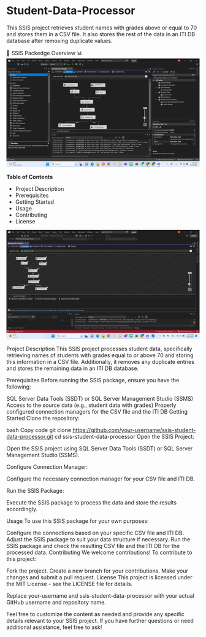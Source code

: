 # Student-Data-Processor
This SSIS project retrieves student names with grades above or equal to 70 and stores them in a CSV file. It also stores the rest of the data in an ITI DB database after removing duplicate values.



🏥 SSIS Packedge Overview 📊
![SSIS PACKEDGE Overview](https://github.com/Abdullah28-gheyad/Student-Data-Processor/blob/master/grade_load.png)

**Table of Contents**
-  Project Description
-  Prerequisites
-  Getting Started
-  Usage
-  Contributing
-  License

![SSIS PACKEDGE Overview](https://github.com/Abdullah28-gheyad/Student-Data-Processor/blob/master/grade_success.png)

Project Description
This SSIS project processes student data, specifically retrieving names of students with grades equal to or above 70 and storing this information in a CSV file. Additionally, it removes any duplicate entries and stores the remaining data in an ITI DB database.

Prerequisites
Before running the SSIS package, ensure you have the following:

SQL Server Data Tools (SSDT) or SQL Server Management Studio (SSMS)
Access to the source data (e.g., student data with grades)
Properly configured connection managers for the CSV file and the ITI DB
Getting Started
Clone the repository:

bash
Copy code
git clone https://github.com/your-username/ssis-student-data-processor.git
cd ssis-student-data-processor
Open the SSIS Project:

Open the SSIS project using SQL Server Data Tools (SSDT) or SQL Server Management Studio (SSMS).

Configure Connection Manager:

Configure the necessary connection manager for your CSV file and ITI DB.

Run the SSIS Package:

Execute the SSIS package to process the data and store the results accordingly.

Usage
To use this SSIS package for your own purposes:

Configure the connections based on your specific CSV file and ITI DB.
Adjust the SSIS package to suit your data structure if necessary.
Run the SSIS package and check the resulting CSV file and the ITI DB for the processed data.
Contributing
We welcome contributions! To contribute to this project:

Fork the project.
Create a new branch for your contributions.
Make your changes and submit a pull request.
License
This project is licensed under the MIT License - see the LICENSE file for details.

Replace your-username and ssis-student-data-processor with your actual GitHub username and repository name.

Feel free to customize the content as needed and provide any specific details relevant to your SSIS project. If you have further questions or need additional assistance, feel free to ask!

